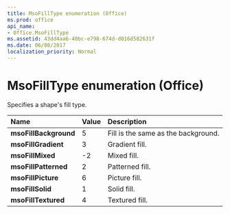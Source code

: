 ```yaml
---
title: MsoFillType enumeration (Office)
ms.prod: office
api_name:
- Office.MsoFillType
ms.assetid: 43dd4aa6-40bc-e798-674d-d016d582631f
ms.date: 06/08/2017
localization_priority: Normal
---
```



# MsoFillType enumeration (Office)

Specifies a shape's fill type.



|Name|Value|Description|
|:-----|:-----|:-----|
|**msoFillBackground**|5|Fill is the same as the background.|
|**msoFillGradient**|3|Gradient fill.|
|**msoFillMixed**|-2|Mixed fill.|
|**msoFillPatterned**|2|Patterned fill.|
|**msoFillPicture**|6|Picture fill.|
|**msoFillSolid**|1|Solid fill.|
|**msoFillTextured**|4|Textured fill.|

